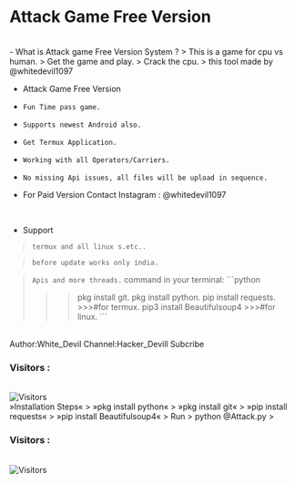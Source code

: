 # Attack Game Free Version 
<br>
- What is Attack game Free Version System  ?
> This is a game for cpu vs human.
> Get the game and play.
> Crack the cpu.
> this tool made by @whitedevil1097

<br>


- Attack Game Free Version 

* `Fun Time pass game.`

* `Supports newest Android also.`

* `Get Termux Application.`

* `Working with all Operators/Carriers.`

* `No missing Api issues, all files will be upload in sequence.`

*  For Paid Version Contact Instagram : @whitedevil1097 

<br>

- Support

> `termux and all linux s.etc..`

> `before update works only india.`

> `Apis and more threads.`
> command in your terminal:
    ```python
>>> pkg install git.
>>> pkg install python.
 >>> pip install requests.
    >>>#for termux.
 >>> pip3 install Beautifulsoup4   >>>#for linux.
    ```
 <br>
 Author:White_Devil
  Channel:Hacker_Devill Subcribe 
<br>

<h3>Visitors :</h3>
<br>
<img src="https://profile-counter.glitch.me/whitedevil1097/count.svg" alt="Visitors">
<br>
»Installation Steps«
> »pkg install python« 
> »pkg install git«
> »pip install requests«
> »pip install Beautifulsoup4«
> Run
> python @Attack.py
> <br>

<h3>Visitors :</h3>
<br>
<img src="https://profile-counter.glitch.me/whitedevil1097/count.svg" alt="Visitors">
